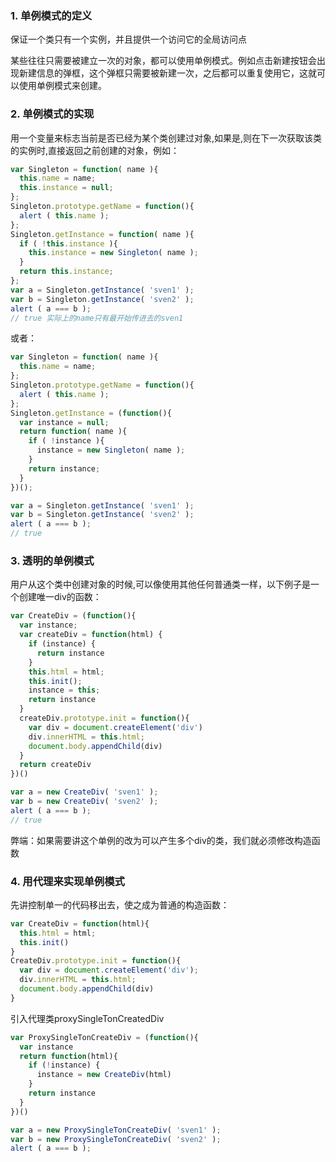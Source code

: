 ### 1. 单例模式的定义

保证一个类只有一个实例，并且提供一个访问它的全局访问点

某些往往只需要被建立一次的对象，都可以使用单例模式。例如点击新建按钮会出现新建信息的弹框，这个弹框只需要被新建一次，之后都可以重复使用它，这就可以使用单例模式来创建。

### 2. 单例模式的实现

用一个变量来标志当前是否已经为某个类创建过对象,如果是,则在下一次获取该类的实例时,直接返回之前创建的对象，例如：
```JavaScript
var Singleton = function( name ){
  this.name = name;
  this.instance = null;
};
Singleton.prototype.getName = function(){
  alert ( this.name );
};
Singleton.getInstance = function( name ){
  if ( !this.instance ){
    this.instance = new Singleton( name );
  }
  return this.instance;
};
var a = Singleton.getInstance( 'sven1' );
var b = Singleton.getInstance( 'sven2' );
alert ( a === b );
// true 实际上的name只有最开始传进去的sven1
```
或者：
```JavaScript
var Singleton = function( name ){
  this.name = name;
};
Singleton.prototype.getName = function(){
  alert ( this.name );
};
Singleton.getInstance = (function(){
  var instance = null;
  return function( name ){
    if ( !instance ){
      instance = new Singleton( name );
    }
    return instance;
  }
})();

var a = Singleton.getInstance( 'sven1' );
var b = Singleton.getInstance( 'sven2' );
alert ( a === b );
// true
```

### 3. 透明的单例模式

用户从这个类中创建对象的时候,可以像使用其他任何普通类一样，以下例子是一个创建唯一div的函数：
```JavaScript
var CreateDiv = (function(){
  var instance;
  var createDiv = function(html) {
    if (instance) {
      return instance
    }
    this.html = html;
    this.init();
    instance = this;
    return instance
  }
  createDiv.prototype.init = function(){
    var div = document.createElement('div')
    div.innerHTML = this.html;
    document.body.appendChild(div)
  }
  return createDiv
})()

var a = new CreateDiv( 'sven1' );
var b = new CreateDiv( 'sven2' );
alert ( a === b );
// true

```
弊端：如果需要讲这个单例的改为可以产生多个div的类，我们就必须修改构造函数

### 4. 用代理来实现单例模式

先讲控制单一的代码移出去，使之成为普通的构造函数：
```JavaScript
var CreateDiv = function(html){
  this.html = html;
  this.init()
}
CreateDiv.prototype.init = function(){
  var div = document.createElement('div');
  div.innerHTML = this.html;
  document.body.appendChild(div)
}
```
引入代理类proxySingleTonCreatedDiv
```JavaScript
var ProxySingleTonCreateDiv = (function(){
  var instance
  return function(html){
    if (!instance) {
      instance = new CreateDiv(html)
    }
    return instance
  }
})()

var a = new ProxySingleTonCreateDiv( 'sven1' );
var b = new ProxySingleTonCreateDiv( 'sven2' );
alert ( a === b );
```



